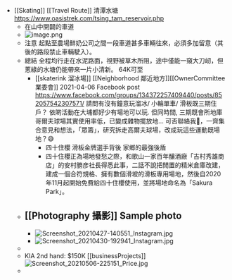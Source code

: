 - [[Skating]] [[Travel Route]] 清潭水塘 https://www.oasistrek.com/tsing_tam_reservoir.php
	- 在山中開闢的車道
	- ![image.png](../assets/image_1652349532736_0.png)
	- 注意
	  起點至農場鮮奶公司之間一段車道甚多車輛往來，必須多加留意（其後的路段禁止車輛駛入）。
	- 總結
	  全程均行走在水泥路面，視野被草木所阻，途中僅能一窺大刀屻，但蔥綠的水塘仍能帶來一片小清新。  64K可至
		- [[skaterink 溜冰場]] [[Neighborhood 鄰近地方]][[OwnerCommittee 業委會]]  2021-04-06 Facebook post https://www.facebook.com/groups/134372257409440/posts/852057542307571/
		  請問有沒有鐘意玩溜冰/ 小輪單車/ 滑板既三期住戶？ 依啲活動在大埔都好少有場地可以玩.   但同時間,  三期既會所地庫哥爾夫球場其實使用率低，已變成雜物擺放地...  可否聯絡我🙏，一齊集合意見和想法，「眾籌」，研究拆走高爾夫球場，改成玩這些運動既場地？😅
			- 四十住櫻 滑板金牌選手背後 家鄉的最強後盾
			- 四十住櫻正為場地發愁之際，和歌山一家百年釀酒廠「吉村秀雄商店」的安村勝彦社長得悉此事，二話不說把閒置的精米倉庫改建，建成一個合符規格、擁有數個滑坡的滑板專用場地，然後自2020年11月起開始免費給四十住櫻使用，並將場地命名為「Sakura Park」。
	- [[Photography 攝影]] Sample photo
		-
		- ![Screenshot_20210427-140551_Instagram.jpg](../assets/Screenshot_20210427-140551_Instagram_1652350228098_0.jpg)
		- ![Screenshot_20210430-192941_Instagram.jpg](../assets/Screenshot_20210430-192941_Instagram_1652350263755_0.jpg)
	-
	- KIA 2nd hand:  $150K [[businessProjects]] ![Screenshot_20210506-225151_Price.jpg](../assets/Screenshot_20210506-225151_Price_1652361720335_0.jpg)
	-